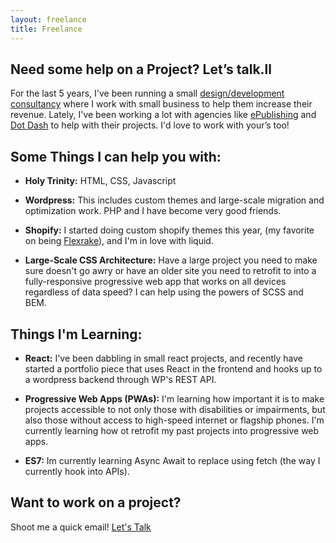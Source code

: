 ```yaml
---
layout: freelance
title: Freelance
---
```


## Need some help on a Project? Let’s talk.ll
For the last 5 years, I've been running a small
<a href="//creatix.io" target="_blank" rel="noopener nofollow">design/development consultancy</a> where I work with small business to help them increase their revenue. Lately, I've
been working a lot with agencies like
<a href="https://www.epublishing.com/" target="_blank" rel="noopener">ePublishing</a> and
<a href="https://dotdash.io/" target="_blank" rel="noopener nofollow">Dot Dash</a> to help with their projects. I'd love to work with your’s too!

## Some Things I can help you with:
- **Holy Trinity:** HTML, CSS, Javascript

- **Wordpress:** This includes custom themes and large-scale migration and optimization work. PHP and I have become very good friends.

- **Shopify:** I started doing custom shopify themes this year, (my favorite on being <a href="/case-studies/flexrake">Flexrake</a>), and I'm in love with liquid.

- **Large-Scale CSS Architecture:** Have a large project you need to make sure doesn't go awry or have an older site you need to retrofit to into a fully-responsive progressive web app that works on all devices regardless of data speed? I can help using the powers of SCSS and BEM.


## Things I'm Learning:

- **React:** I've been dabbling in small react projects, and recently have started a portfolio piece that uses React in the frontend and hooks up to a wordpress backend through WP's REST API.

- **Progressive Web Apps (PWAs):** I'm learning how important it is to make projects accessible to not only those with disabilities or impairments, but also those without access to high-speed internet or flagship phones. I'm currently learning how ot retrofit my past projects into progressive web apps.

- **ES7:** Im currently learning Async Await to replace using fetch (the way I currently hook into APIs).


## Want to work on a project?
Shoot me a quick email!
<a href="mailto:{{site.email}}" class="btn btn--secondary btn--small mt-1">Let's Talk</a>